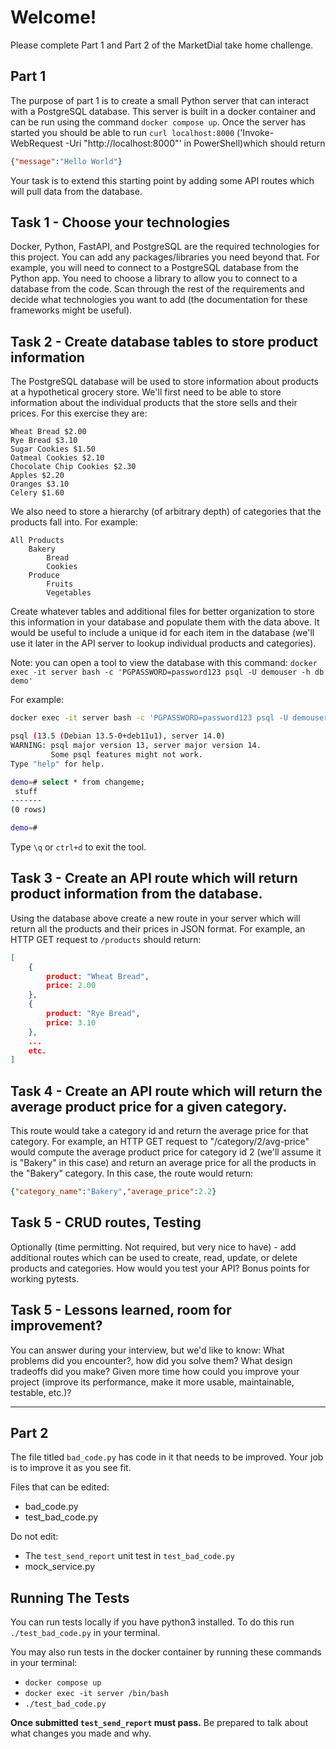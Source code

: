 # Welcome!
Please complete Part 1 and Part 2 of the MarketDial take home challenge. 
## Part 1
The purpose of part 1 is to create a small Python server that can interact with a PostgreSQL database. This server is built in a docker container and can be run using the command `docker compose up`. Once the server has started you should be able to run `curl localhost:8000` ('Invoke-WebRequest -Uri "http://localhost:8000"' in PowerShell)which should return 
```json
{"message":"Hello World"}
```
Your task is to extend this starting point by adding some API routes which will pull data from the database.

## Task 1 - Choose your technologies
Docker, Python, FastAPI, and PostgreSQL are the required technologies for this project. You can add any packages/libraries you need beyond that. For example, you will need to connect to a PostgreSQL database from the Python app. You need to choose a library to allow you to connect to a database from the code. Scan through the rest of the requirements and decide what technologies you want to add (the documentation for these frameworks might be useful).

## Task 2 - Create database tables to store product information
The PostgreSQL database will be used to store information about products at a hypothetical grocery store. We'll first need to be able to store information about the individual products that the store sells and their prices. For this exercise they are:
```
Wheat Bread $2.00
Rye Bread $3.10
Sugar Cookies $1.50
Oatmeal Cookies $2.10
Chocolate Chip Cookies $2.30
Apples $2.20
Oranges $3.10
Celery $1.60
```

We also need to store a hierarchy (of arbitrary depth) of categories that the products fall into. For example:
```
All Products
    Bakery
        Bread
        Cookies
    Produce
        Fruits
        Vegetables
```

Create whatever tables and additional files for better organization to store this information in your database and populate them with the data above. It would be useful to include a unique id for each item in the database (we'll use it later in the API server to lookup individual products and categories). 

Note: you can open a tool to view the database with this command: 
`docker exec -it server bash -c 'PGPASSWORD=password123 psql -U demouser -h db demo'`

For example:

```bash
docker exec -it server bash -c 'PGPASSWORD=password123 psql -U demouser -h db demo'

psql (13.5 (Debian 13.5-0+deb11u1), server 14.0)
WARNING: psql major version 13, server major version 14.
         Some psql features might not work.
Type "help" for help.

demo=# select * from changeme;
 stuff
-------
(0 rows)

demo=#
```

Type `\q` or `ctrl+d` to exit the tool.

## Task 3 - Create an API route which will return product information from the database.
Using the database above create a new route in your server which will return all the products and their prices in JSON format. For example, an HTTP GET request to `/products` should return:
```json
[
    {
        product: "Wheat Bread",
        price: 2.00
    },
    {
        product: "Rye Bread",
        price: 3.10
    },
    ...
    etc.
]
```

## Task 4 - Create an API route which will return the average product price for a given category.
This route would take a category id and return the average price for that category. For example, an HTTP GET request to "/category/2/avg-price" would compute the average product price for category id 2 (we'll assume it is "Bakery" in this case) and return an average price for all the products in the "Bakery" category. In this case, the route would return:
```json
{"category_name":"Bakery","average_price":2.2}
```

## Task 5 - CRUD routes, Testing 
Optionally (time permitting. Not required, but very nice to have) - add additional routes which can be used to create, read, update, or delete products and categories. How would you test your API? Bonus points for working pytests.

## Task 5 - Lessons learned, room for improvement?
You can answer during your interview, but we'd like to know: What problems did you encounter?, how did you solve them? What design tradeoffs did you make? Given more time how could you improve your project (improve its performance, make it more usable, maintainable, testable, etc.)? 

___

## Part 2

The file titled `bad_code.py` has code in it that needs to be improved. Your job is to improve it as you see fit.

Files that can be edited: 
- bad_code.py
- test_bad_code.py 

Do not edit:
- The `test_send_report` unit test in `test_bad_code.py` 
- mock_service.py

## Running The Tests

You can run tests locally if you have python3 installed. To do this run `./test_bad_code.py` in your terminal. 

You may also run tests in the docker container by running these commands in your terminal: 
 
- `docker compose up`
- `docker exec -it server /bin/bash`
- `./test_bad_code.py`

**Once submitted `test_send_report` must pass.**
Be prepared to talk about what changes you made and why. 
